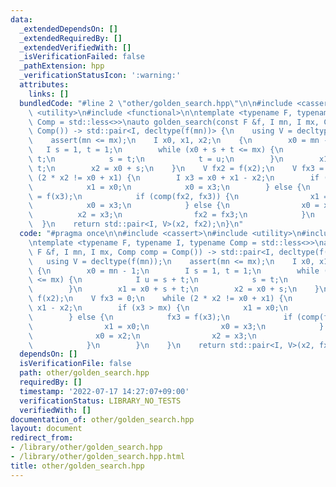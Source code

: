 ```yaml
---
data:
  _extendedDependsOn: []
  _extendedRequiredBy: []
  _extendedVerifiedWith: []
  _isVerificationFailed: false
  _pathExtension: hpp
  _verificationStatusIcon: ':warning:'
  attributes:
    links: []
  bundledCode: "#line 2 \"other/golden_search.hpp\"\n\n#include <cassert>\n#include\
    \ <utility>\n#include <functional>\n\ntemplate <typename F, typename I, typename\
    \ Comp = std::less<>>\nauto golden_search(const F &f, I mn, I mx, Comp comp =\
    \ Comp()) -> std::pair<I, decltype(f(mn))> {\n    using V = decltype(f(mn));\n\
    \    assert(mn <= mx);\n    I x0, x1, x2;\n    {\n        x0 = mn - 1;\n     \
    \   I s = 1, t = 1;\n        while (x0 + s + t <= mx) {\n            I u = s +\
    \ t;\n            s = t;\n            t = u;\n        }\n        x1 = x0 + s +\
    \ t;\n        x2 = x0 + s;\n    }\n    V fx2 = f(x2);\n    V fx3 = 0;\n    while\
    \ (2 * x2 != x0 + x1) {\n        I x3 = x0 + x1 - x2;\n        if (x3 > mx) {\n\
    \            x1 = x0;\n            x0 = x3;\n        } else {\n            fx3\
    \ = f(x3);\n            if (comp(fx2, fx3)) {\n                x1 = x0;\n    \
    \            x0 = x3;\n            } else {\n                x0 = x2;\n      \
    \          x2 = x3;\n                fx2 = fx3;\n            }\n        }\n  \
    \  }\n    return std::pair<I, V>(x2, fx2);\n}\n"
  code: "#pragma once\n\n#include <cassert>\n#include <utility>\n#include <functional>\n\
    \ntemplate <typename F, typename I, typename Comp = std::less<>>\nauto golden_search(const\
    \ F &f, I mn, I mx, Comp comp = Comp()) -> std::pair<I, decltype(f(mn))> {\n \
    \   using V = decltype(f(mn));\n    assert(mn <= mx);\n    I x0, x1, x2;\n   \
    \ {\n        x0 = mn - 1;\n        I s = 1, t = 1;\n        while (x0 + s + t\
    \ <= mx) {\n            I u = s + t;\n            s = t;\n            t = u;\n\
    \        }\n        x1 = x0 + s + t;\n        x2 = x0 + s;\n    }\n    V fx2 =\
    \ f(x2);\n    V fx3 = 0;\n    while (2 * x2 != x0 + x1) {\n        I x3 = x0 +\
    \ x1 - x2;\n        if (x3 > mx) {\n            x1 = x0;\n            x0 = x3;\n\
    \        } else {\n            fx3 = f(x3);\n            if (comp(fx2, fx3)) {\n\
    \                x1 = x0;\n                x0 = x3;\n            } else {\n  \
    \              x0 = x2;\n                x2 = x3;\n                fx2 = fx3;\n\
    \            }\n        }\n    }\n    return std::pair<I, V>(x2, fx2);\n}\n"
  dependsOn: []
  isVerificationFile: false
  path: other/golden_search.hpp
  requiredBy: []
  timestamp: '2022-07-17 14:27:07+09:00'
  verificationStatus: LIBRARY_NO_TESTS
  verifiedWith: []
documentation_of: other/golden_search.hpp
layout: document
redirect_from:
- /library/other/golden_search.hpp
- /library/other/golden_search.hpp.html
title: other/golden_search.hpp
---
```

